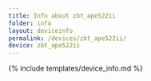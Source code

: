 ```yaml
---
title: Info about zbt_ape522ii
folder: info
layout: deviceinfo
permalink: /devices/zbt_ape522ii/
device: zbt_ape522ii
---
```

{% include templates/device_info.md %}
